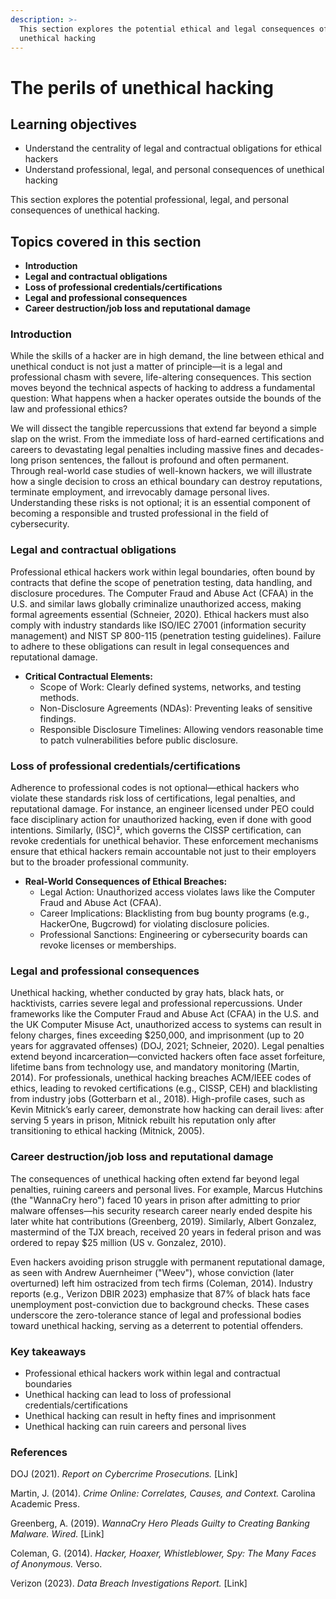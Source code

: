 ```yaml
---
description: >-
  This section explores the potential ethical and legal consequences of
  unethical hacking
---
```


# The perils of unethical hacking

## Learning objectives

* Understand the centrality of legal and contractual obligations for ethical hackers
* Understand professional, legal, and personal consequences of unethical hacking

This section explores the potential professional, legal, and personal consequences of unethical hacking.

## Topics covered in this section

* **Introduction**
* **Legal and contractual obligations**
* **Loss of professional credentials/certifications**
* **Legal and professional consequences**
* **Career destruction/job loss and reputational damage**

### Introduction

While the skills of a hacker are in high demand, the line between ethical and unethical conduct is not just a matter of principle—it is a legal and professional chasm with severe, life-altering consequences. This section moves beyond the technical aspects of hacking to address a fundamental question: What happens when a hacker operates outside the bounds of the law and professional ethics?

We will dissect the tangible repercussions that extend far beyond a simple slap on the wrist. From the immediate loss of hard-earned certifications and careers to devastating legal penalties including massive fines and decades-long prison sentences, the fallout is profound and often permanent. Through real-world case studies of well-known hackers, we will illustrate how a single decision to cross an ethical boundary can destroy reputations, terminate employment, and irrevocably damage personal lives. Understanding these risks is not optional; it is an essential component of becoming a responsible and trusted professional in the field of cybersecurity.

### Legal and contractual obligations

Professional ethical hackers work within legal boundaries, often bound by contracts that define the scope of penetration testing, data handling, and disclosure procedures. The Computer Fraud and Abuse Act (CFAA) in the U.S. and similar laws globally criminalize unauthorized access, making formal agreements essential (Schneier, 2020). Ethical hackers must also comply with industry standards like ISO/IEC 27001 (information security management) and NIST SP 800-115 (penetration testing guidelines). Failure to adhere to these obligations can result in legal consequences and reputational damage.

* **Critical Contractual Elements:**
  * Scope of Work: Clearly defined systems, networks, and testing methods.
  * Non-Disclosure Agreements (NDAs): Preventing leaks of sensitive findings.
  * Responsible Disclosure Timelines: Allowing vendors reasonable time to patch vulnerabilities before public disclosure.

### Loss of professional credentials/certifications

Adherence to professional codes is not optional—ethical hackers who violate these standards risk loss of certifications, legal penalties, and reputational damage. For instance, an engineer licensed under PEO could face disciplinary action for unauthorized hacking, even if done with good intentions. Similarly, (ISC)², which governs the CISSP certification, can revoke credentials for unethical behavior. These enforcement mechanisms ensure that ethical hackers remain accountable not just to their employers but to the broader professional community.

* **Real-World Consequences of Ethical Breaches:**
  * Legal Action: Unauthorized access violates laws like the Computer Fraud and Abuse Act (CFAA).
  * Career Implications: Blacklisting from bug bounty programs (e.g., HackerOne, Bugcrowd) for violating disclosure policies.
  * Professional Sanctions: Engineering or cybersecurity boards can revoke licenses or memberships.

### Legal and professional consequences&#x20;

Unethical hacking, whether conducted by gray hats, black hats, or hacktivists, carries severe legal and professional repercussions. Under frameworks like the Computer Fraud and Abuse Act (CFAA) in the U.S. and the UK Computer Misuse Act, unauthorized access to systems can result in felony charges, fines exceeding $250,000, and imprisonment (up to 20 years for aggravated offenses) (DOJ, 2021; Schneier, 2020). Legal penalties extend beyond incarceration—convicted hackers often face asset forfeiture, lifetime bans from technology use, and mandatory monitoring (Martin, 2014). For professionals, unethical hacking breaches ACM/IEEE codes of ethics, leading to revoked certifications (e.g., CISSP, CEH) and blacklisting from industry jobs (Gotterbarn et al., 2018). High-profile cases, such as Kevin Mitnick’s early career, demonstrate how hacking can derail lives: after serving 5 years in prison, Mitnick rebuilt his reputation only after transitioning to ethical hacking (Mitnick, 2005).

### Career destruction/job loss and reputational damage

The consequences of unethical hacking often extend far beyond legal penalties, ruining careers and personal lives. For example, Marcus Hutchins (the "WannaCry hero") faced 10 years in prison after admitting to prior malware offenses—his security research career nearly ended despite his later white hat contributions (Greenberg, 2019). Similarly, Albert Gonzalez, mastermind of the TJX breach, received 20 years in federal prison and was ordered to repay $25 million (US v. Gonzalez, 2010).&#x20;

Even hackers avoiding prison struggle with permanent reputational damage, as seen with Andrew Auernheimer ("Weev"), whose conviction (later overturned) left him ostracized from tech firms (Coleman, 2014). Industry reports (e.g., Verizon DBIR 2023) emphasize that 87% of black hats face unemployment post-conviction due to background checks. These cases underscore the zero-tolerance stance of legal and professional bodies toward unethical hacking, serving as a deterrent to potential offenders.

### Key takeaways

* Professional ethical hackers work within legal and contractual boundaries
* Unethical hacking can lead to loss of professional credentials/certifications
* Unethical hacking can result in hefty fines and imprisonment&#x20;
* Unethical hacking can ruin careers and personal lives

### References

DOJ (2021). _Report on Cybercrime Prosecutions._ \[Link]

Martin, J. (2014). _Crime Online: Correlates, Causes, and Context._ Carolina Academic Press.

Greenberg, A. (2019). _WannaCry Hero Pleads Guilty to Creating Banking Malware._ _Wired._ \[Link]

Coleman, G. (2014). _Hacker, Hoaxer, Whistleblower, Spy: The Many Faces of Anonymous._ Verso.

Verizon (2023). _Data Breach Investigations Report._ \[Link]
